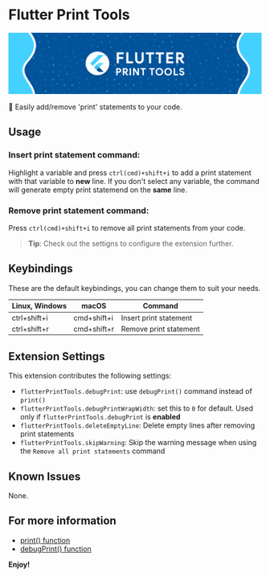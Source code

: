 # Flutter Print Tools

![banner](assets/banner.png)

🤖 Easily add/remove 'print' statements to your code.

## Usage

### **Insert print statement** command:

Highlight a variable and press `ctrl(cmd)+shift+i` to add a print statement with that variable to **new** line. If you don't select any variable, the command will generate empty print statemend on the **same** line.

### **Remove print statement** command:

Press `ctrl(cmd)+shift+i` to remove all print statements from your code.

> **Tip**: Check out the settigns to configure the extension further.

## Keybindings

These are the default keybindings, you can change them to suit your needs.

| Linux, Windows | macOS       | Command                |
| -------------- | ----------- | ---------------------- |
| ctrl+shift+i   | cmd+shift+i | Insert print statement |
| ctrl+shift+r   | cmd+shift+r | Remove print statement |

## Extension Settings

This extension contributes the following settings:

- `flutterPrintTools.debugPrint`: use `debugPrint()` command instead of `print()`
- `flutterPrintTools.debugPrintWrapWidth`: set this to `0` for default. Used only if `flutterPrintTools.debugPrint` is **enabled**
- `flutterPrintTools.deleteEmptyLine`: Delete empty lines after removing print statements
- `flutterPrintTools.skipWarning`: Skip the warning message when using the `Remove all print statements` command

## Known Issues

None.

## For more information

- [print() function](https://api.flutter.dev/flutter/dart-core/print.html)
- [debugPrint() function](https://api.flutter.dev/flutter/foundation/debugPrint.html)

**Enjoy!**
